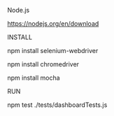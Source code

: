 Node.js

https://nodejs.org/en/download


INSTALL

npm install selenium-webdriver

npm install chromedriver

npm install mocha


RUN

npm test ./tests/dashboardTests.js
